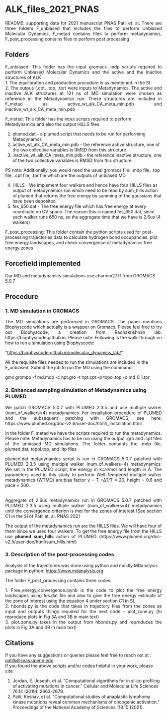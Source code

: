 
# ALK_files_2021_PNAS

<p align="justify">
README: supporting data for 2021 manuscript PNAS Patil et. al. There are three folders F_unbiased that includes the files to perform Unbiased Molecular Dynamics, F_metad contains files to perform metadynamics, F_post_processing contains files to perform post processing <br />
</p>

## Folders
<p align="justify">
F_unbiased: This folder has the input gromacs .mdp scripts required to perform Unbiased Molecular Dynamics and the active and the inactive structures of ALK <br />
1. The equilibration and production procedure is as mentioned in the SI <br />
2. The outpus (.cpt, .top, .tpr) were inputs to Metadynamics. The active and inactive ALK structures at 101 ns of MD simulation were chosen as reference in the Metadynamics run. These structures are included in F_metad as  active_wt_alk_CA_meta_min.pdb and  inactive_wt_alk_CA_meta_min.pdb <br />

F_metad: This folder has the input scripts required to perform Metadynamics and also the output HILLS files <br />
1. plumed.dat - a plumed script that needs to be run for performing Metadynamcs <br />
2. active_wt_alk_CA_meta_min.pdb - the reference active structure, one of the two collective variables is RMSD from this structure <br />
3. inactive_wt_alk_CA_meta_min.pdb - the reference inactive structure, one of the two collective variables is RMSD from this structure <br />

PS note: Additionally, you would need the usual gromacs file:  .mdp file, .top file, .cpt file, .tpr file which are the outputs of unbiased MD <br />

4. HILLS  - We implement four walkers and hence have four HILLS files as output of metadynamics run which need to be read by sum_hills action of plumed that returns the free energy by summing of the gaussians that have been deposited <br />
5. fes_650.dat - The free energy file which has free energy at every coordinate on CV space. The reason this is named fes_650.dat, since each walker runs 650 ns, so the aggregate time that we have is 2.6us (4 walkers) <br />



F_post_processing: This folder contain the python scripts used for post-processing trajectories data to calculate hydrogen bond occupancies, plot free energy landscapes, and check convergence of metadynamics free energy zones  </br> 

</p>

## Forcefield implemented

Our MD and metadynamics simulations use charmm27.ff from GROMACS 5.0.7

## Procedure
### 1. MD simulation in GROMACS <br />
<p align="justify">
The MD simulations are performed in GROMACS. The paper mentions Biophyscode which actually is a wrapper on Gromacs. Please feel free to try out Biophyscode, a creation from Radhakrishnan lab. https://biophyscode.github.io. Please note: Following is the walk-through on how to  run a simulation using Biophyscode:

"https://biophyscode.github.io/molecular_dynamics_lab/"


All the requisite files needed to run the simulations are  included in the F_unbiased. Submit the job to run the MD using the command: <br />

gmx grompp -f md.mdp -c npt.gro -t npt.cpt -p topol.top -o md_0_1.tpr
</p>

### 2. Enhanced sampling simulation of Metadynamics using PLUMED <br />
<p align="justify">
We patch GROMACS 5.0.7 with PLUMED 2.3.5 and use multiple walker (num_of_walkers=4) metadynamics. For installation procedure of PLUMED and the subsequent patching with GROMACS, see here: https://www.plumed.org/doc-v2.6/user-doc/html/_installation.html <br />
</p>

<p align="justify">
In the folder F_metad we have the scripts required to run the metadynamics. Please note: Metadynamics has to be run using the output .gro and .cpt files of the unbiased MD  simulations. The folder containts the .mdp file, plumed.dat, topol.top, and .itp files <br />
</p>

<p align="justify">
plumed.dat metadynamics script is run in GROMACS 5.0.7 patched with PLUMED 2.3.5 using multiple walker (num_of_walkers=4) metadynamics. We set in the PLUMED script, the energy in kcal/mol and length in Å. The parameters used in this study to perform Well-Tempered multiple walker metadynamics (WTMD) are:bias factor γ = T +∆T/T = 20, height = 0.6 and pace = 500. <br />
<br />
</p>

<p align="justify">
Aggregate of 2.6us metadynamics run in GROMACS 5.0.7 patched with PLUMED 2.3.5 using multiple walker (num_of_walkers=4) metadynamics until the convergence criterion is met for the zones of interest (See section C1 in the SI of  Patil et. al. PNAS 2021<br />
</p>

<p align="justify">
The output of the metadynamics run are the HILLS files. We will have four of them since we used four walkers. To get the free energy file from the HILLS use <b>plumed sum_hills</b> action of PLUMED (https://www.plumed.org/doc-v2.5/user-doc/html/sum_hills.html) <br />
</p>

### 3. Description of the post-processing codes <br />

Analysis of the trajectories was done using python and mostly MDanalysis package in python: https://www.mdanalysis.org  <br />

 The folder F_post_processing contains three codes: <br />
 <p align="justify">
 1. Free_energy_convergence.ipynb is the code to plot the free energy landscapes using fes.dat file and also to give the free energy estimate of the zone of interest using the equation 4 under section C1 in SI. <br />
 2. hbonds.py is the code that takes in trajectory files from the zones as input and outputs things required for the next code - plot_zone.py (to reproduce plots in Fig 3A and 3B in main text)  <br />
 3. plot_zone.py takes in the output from hbonds.py and reproduces the plots in Fig 3A and 3B in main text)  <br />
</p>

## Citations

If you have any suggestions or queries please feel free to reach out at : patilk@seas.upenn.edu  <br />
If you found the above scripts and/or codes helpful in your work, please cite: <br />
1. Jordan, E. Joseph, et al. "Computational algorithms for in silico profiling of activating mutations in cancer." Cellular and Molecular Life Sciences 76.14 (2019): 2663-2679.
2. Patil, Keshav, et al. "Computational studies of anaplastic lymphoma kinase mutations reveal common mechanisms of oncogenic activation." Proceedings of the National Academy of Sciences 118.10 (2021).
</p>
